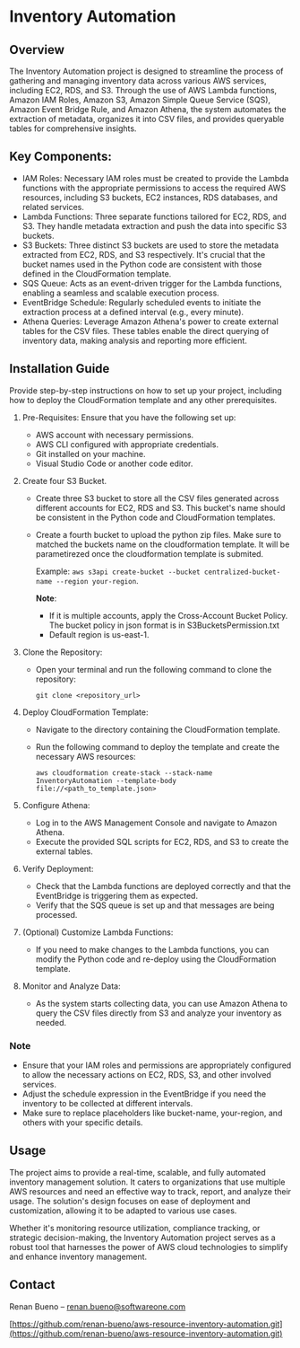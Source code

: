 # Inventory Automation

## Overview

The Inventory Automation project is designed to streamline the process of gathering and managing inventory data across various AWS services, including EC2, RDS, and S3. Through the use of AWS Lambda functions, Amazon IAM Roles, Amazon S3, Amazon Simple Queue Service (SQS), Amazon Event Bridge Rule, and Amazon Athena, the system automates the extraction of metadata, organizes it into CSV files, and provides queryable tables for comprehensive insights. 

## Key Components:

- IAM Roles: Necessary IAM roles must be created to provide the Lambda functions with the appropriate permissions to access the required AWS resources, including S3 buckets, EC2 instances, RDS databases, and related services.
- Lambda Functions: Three separate functions tailored for EC2, RDS, and S3. They handle metadata extraction and push the data into specific S3 buckets.
- S3 Buckets: Three distinct S3 buckets are used to store the metadata extracted from EC2, RDS, and S3 respectively. It's crucial that the bucket names used in the Python code are consistent with those defined in the CloudFormation template.
- SQS Queue: Acts as an event-driven trigger for the Lambda functions, enabling a seamless and scalable execution process.
- EventBridge Schedule: Regularly scheduled events to initiate the extraction process at a defined interval (e.g., every minute).
- Athena Queries: Leverage Amazon Athena's power to create external tables for the CSV files. These tables enable the direct querying of inventory data, making analysis and reporting more efficient.

## Installation Guide

Provide step-by-step instructions on how to set up your project, including how to deploy the CloudFormation template and any other prerequisites.

1. Pre-Requisites: Ensure that you have the following set up:
   * AWS account with necessary permissions.
   * AWS CLI configured with appropriate credentials.
   * Git installed on your machine.
   * Visual Studio Code or another code editor.
2. Create four S3 Bucket.
   * Create three S3 bucket to store all the CSV files generated across different accounts for EC2, RDS and S3. This bucket's name should be consistent in the Python code and CloudFormation templates.
   * Create a fourth bucket to upload the python zip files. Make sure to matched the buckets name on the cloudformation template. It will be parametirezed once the cloudformation template is submited.
     
     Example: ```aws s3api create-bucket --bucket centralized-bucket-name --region your-region```.

     **Note**:
     - If it is multiple accounts, apply the Cross-Account Bucket Policy. The bucket policy in json format is in S3BucketsPermission.txt
     - Default region is us-east-1.
2. Clone the Repository:
   * Open your terminal and run the following command to clone the repository:
  
      ```git clone <repository_url>```
      
3. Deploy CloudFormation Template:
   * Navigate to the directory containing the CloudFormation template.
   * Run the following command to deploy the template and create the necessary AWS resources:
  
      ```aws cloudformation create-stack --stack-name InventoryAutomation --template-body file://<path_to_template.json>```
     
4. Configure Athena:
   * Log in to the AWS Management Console and navigate to Amazon Athena.
   * Execute the provided SQL scripts for EC2, RDS, and S3 to create the external tables.
5. Verify Deployment:
   * Check that the Lambda functions are deployed correctly and that the EventBridge is triggering them as expected.
   * Verify that the SQS queue is set up and that messages are being processed.
6. (Optional) Customize Lambda Functions:
   * If you need to make changes to the Lambda functions, you can modify the Python code and re-deploy using the CloudFormation template.
7. Monitor and Analyze Data:
   * As the system starts collecting data, you can use Amazon Athena to query the CSV files directly from S3 and analyze your inventory as needed.
  
### Note

* Ensure that your IAM roles and permissions are appropriately configured to allow the necessary actions on EC2, RDS, S3, and other involved services.
* Adjust the schedule expression in the EventBridge if you need the inventory to be collected at different intervals.
* Make sure to replace placeholders like bucket-name, your-region, and others with your specific details.

## Usage

The project aims to provide a real-time, scalable, and fully automated inventory management solution. It caters to organizations that use multiple AWS resources and need an effective way to track, report, and analyze their usage. The solution's design focuses on ease of deployment and customization, allowing it to be adapted to various use cases.

Whether it's monitoring resource utilization, compliance tracking, or strategic decision-making, the Inventory Automation project serves as a robust tool that harnesses the power of AWS cloud technologies to simplify and enhance inventory management.

## Contact

Renan Bueno – [renan.bueno@softwareone.com](mailto:renan.bueno@softwareone.com)

[https://github.com/renan-bueno/aws-resource-inventory-automation.git](https://github.com/renan-bueno/aws-resource-inventory-automation.git)
